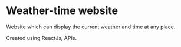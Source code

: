 # Weather-time website
Website which can display the current weather and time at any place.

Created using ReactJs, APIs.
